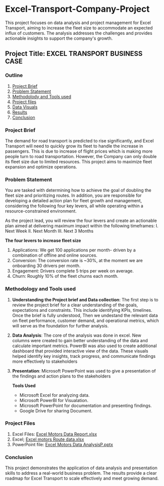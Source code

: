 # Excel-Transport-Company-Project
This project focuses on data analysis and project management for Excel Transport, aiming to increase the fleet size to accommodate an expected influx of customers. The analysis addresses the challenges and provides actionable insights to support the company's growth.

## Project Title: EXCEL TRANSPORT BUSINESS CASE

### Outline
1. [Project Brief](#project-brief)
2. [Problem Statement](#problem-statement)
3. [Methodolody and Tools used](#methodology-and-tools-used)
4. [Project files](#Project-files)
5. [Data Visuals](#data-visuals)
6. [Results](#results)
7. [Conclusion](#conclusion)

### Project Brief
The demand for road transport is predicted to rise significantly, and Excel Transport will need to quickly grow its fleet to handle the increase in passengers. This is due to increase of flight prices which is making more people turn to road transportation. However, the Company can only double its fleet size due to limited resources. This project aims to maximize fleet expansion and optimize operations.   

### Problem Statement
You are tasked with determining how to achieve the goal of doubling the fleet size and prioritizing  routes. In addition, you are responsible for developing a detailed action plan for fleet growth and management, considering the following four key levers, all while operating within a resource-constrained environment.

As the project lead, you will review the four levers and create an actionable plan aimed at delivering maximum impact within the following timeframes:
I. Next Week    II. Next Month   III. Next 3 Months

**The four levers to increase fleet size**

1. Applications: We get 100 applications per month- driven by a combination of offline and  online sources.
2. Conversion: The conversion rate is ~30%, at the moment we are onboarding 30 drivers per month.
3. Engagement: Drivers complete 5 trips per week on average.
4. Churn: Roughly 10% of the fleet churns each month.

### Methodology and Tools used
1. **Understanding the Project brief and Data collection**: The first step is to review the project brief for a clear understanding of the goals, expectations and constraints. This include identifying KPIs, timelines. Once the brief is fully understood, Then we undestand the relevant data on fleet performance, customer demand, and operational metrics, which will serve as the foundation for further analysis.
2. **Data Analysis**: The core of the analysis was done in excel. New columns were created to gain better understanding of the data and calculate important metrics. PowerBI was also used to create additional dashboard that provided interactive view of the data. These visuals helped identify key insights, track progress, and communicate findings more effectively to stakeholders
3. **Presentation**: Microsoft PowerPoint was used to give a presentation of the findings and action plans to the stakeholders
   
   **Tools Used**
   - Microsoft Excel for analyzing data.
   - Microsoft PowerBI for Visualation.
   - Microsoft PowerPoint for documentation and presenting findings.
   - Google Drive for sharing Document.
  
### Project Files
1. Excel Files: [Excel Motors Data Report.xlsx](https://github.com/user-attachments/files/17993586/Excel.Motors.Data.Report.xlsx)
2. Excel; [Excel motors Route data.xlsx](https://github.com/user-attachments/files/17993598/Excel.motors.Route.data.xlsx)
3. PowerPoint file: [Excel Motors Data AnalysisP.pptx](https://github.com/user-attachments/files/17993613/Excel.Motors.Data.AnalysisP.pptx)



### Conclusion
This project demonstrates the application of data analysis and presentation skills to address a real-world business problem. The results provide a clear roadmap for Excel Transport to scale effectively and meet growing demand.
